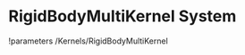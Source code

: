 <!-- MOOSE System Documentation Stub: Remove this when content is added. -->
# RigidBodyMultiKernel System
!parameters /Kernels/RigidBodyMultiKernel


